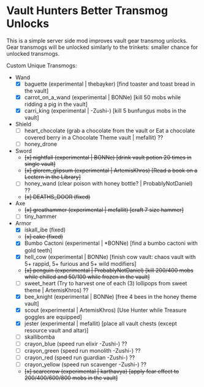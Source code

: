 # Vault Hunters Better Transmog Unlocks

This is a simple server side mod improves vault gear transmog unlocks. 
Gear transmogs will be unlocked similarly to the trinkets: smaller chance for unlocked transmogs.

Custom Unique Transmogs:
- Wand
  - [x] baguette (experimental | thebayker) [find toaster and toast bread in the vault]
  - [x] carrot_on_a_wand (experimental | BONNe) [kill 50 mobs while ridding a pig in the vault]
  - [x] carri_king (experimental | -Zushi-) [kill 5 bunfungus mobs in the vault]
- Shield
  - [ ] heart_chocolate (grab a chocolate from the vault or Eat a chocolate covered berry in a Chocolate Theme vault | mefallit) ??
  - [ ] honey_drone 
- Sword
  - ~~[x] nightfall (experimental | BONNe) [drink vault potion 20 times in single vault]~~
  - ~~[x] glorem_glipsum (experimental | ArtemisKhros) [Read a book on a Lectern in the Library]~~
  - [ ] honey_wand (clear poison with honey bottle? | ProbablyNotDaniel) ??
  - ~~[x] DEATHS_DOOR (fixed)~~
- Axe
  - ~~[x] greathammer (experimental | mefallit) [craft 7 size hammer]~~
  - [ ] tiny_hammer 
- Armor
  - [x] iskall_ibe (fixed)
  - ~~[x] cake (fixed)~~
  - [x] Bumbo Cactoni (experimental | *BONNe) [find a bumbo cactoni with gold teeth]
  - [x] hell_cow (experimental | BONNe) [finish cow vault: chaos vault with 5+ rappid, 5+ furious and 5+ wild modifiers]
  - ~~[x] penguin (experimental | ProbablyNotDaniel) [kill 200/400 mobs while chilled and 50/100 while frozen in the vault]~~
  - [ ] sweet_heart (Try to harvest one of each (3) lollipops from sweet theme | ArtemisKhros) ??
  - [x] bee_knight (experimental | BONNe) [free 4 bees in the honey theme vault]
  - [x] scout (experimental | ArtemisKhros) [Use Hunter while Treasure goggles are equipped]
  - [x] jester (experimental | mefallit) [place all vault chests (except resource vault and altar)]
  - [ ] skallibomba
  - [ ] crayon_blue (speed run elixir -Zushi-) ??
  - [ ] crayon_green (speed run monolith -Zushi-) ??
  - [ ] crayon_red (speed run guardian -Zushi-) ??
  - [ ] crayon_yellow  (speed run scavenger -Zushi-) ??
  - ~~[x] scarecrow (experimental | karthavya) [apply fear effect to 200/400/600/800 mobs in the vault]~~